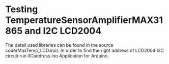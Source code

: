 # Testing TemperatureSensorAmplifierMAX31865 and I2C LCD2004
The detail used libraries can be found in the source code(MaxTemp_LCD.ino).
In order to find the right address of LCD2004 I2C circuit run IICaddress.ino
Application for Arduino.

